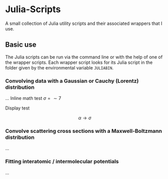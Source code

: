 # Julia-Scripts
A small collection of Julia utility scripts and their associated wrappers that I use.

## Basic use
The Julia scripts can be run via the command line or with the help of one of the wrapper scripts.
Each wrapper script looks for its Julia script in the folder given by the environmental variable `JULIABIN`.

### Convolving data with a Gaussian or Cauchy (Lorentz) distribution
...
Inline math test $\sigma = \sim 7$

Display test
```math
\alpha \to \sigma
```

### Convolve scattering cross sections with a Maxwell-Boltzmann distribution
...

### Fitting interatomic / intermolecular potentials
...
